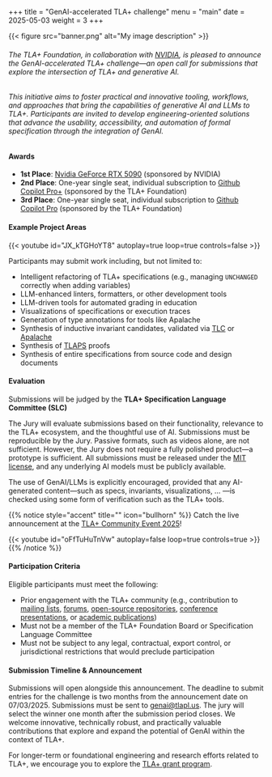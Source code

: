 +++
title = "GenAI-accelerated TLA+ challenge"
menu = "main"
date = 2025-05-03
weight = 3
+++


{{< figure src="banner.png" alt="My image description" >}}

###### The TLA+ Foundation, in collaboration with [NVIDIA](https://www.nvidia.com/en-us/), is pleased to announce the *GenAI-accelerated TLA+* challenge—an open call for submissions that explore the intersection of TLA+ and generative AI.

###### This initiative aims to foster practical and innovative tooling, workflows, and approaches that bring the capabilities of generative AI and LLMs to TLA+. Participants are invited to develop engineering-oriented solutions that advance the usability, accessibility, and automation of formal specification through the integration of GenAI.

#### **Awards**

* **1st Place**: [Nvidia GeForce RTX 5090](https://www.nvidia.com/en-us/geforce/graphics-cards/50-series/rtx-5090/) (sponsored by NVIDIA)
* **2nd Place**: One-year single seat, individual subscription to [Github Copilot Pro+](https://github.com/github-copilot/pro-plus) (sponsored by the TLA+ Foundation)
* **3rd Place**: One-year single seat, individual subscription to [Github Copilot Pro](https://github.com/github-copilot/pro) (sponsored by the TLA+ Foundation)

#### **Example Project Areas**

{{< youtube id="JX_kTGHoYT8" autoplay=true loop=true controls=false >}}

Participants may submit work including, but not limited to:

* Intelligent refactoring of TLA+ specifications (e.g., managing `UNCHANGED` correctly when adding variables)
* LLM-enhanced linters, formatters, or other development tools
* LLM-driven tools for automated grading in education
* Visualizations of specifications or execution traces
* Generation of type annotations for tools like Apalache
* Synthesis of inductive invariant candidates, validated via [TLC](https://github.com/tlaplus/tlaplus) or [Apalache](https://github.com/apalache-mc/apalache/)
* Synthesis of [TLAPS](https://github.com/tlaplus/tlapm) proofs
* Synthesis of entire specifications from source code and design documents

#### **Evaluation**

Submissions will be judged by the **TLA+ Specification Language Committee (SLC)**

The Jury will evaluate submissions based on their functionality, relevance to the TLA+ ecosystem, and the thoughtful use of AI. Submissions must be reproducible by the Jury. Passive formats, such as videos alone, are not sufficient. However, the Jury does not require a fully polished product—a prototype is sufficient. All submissions must be released under the [MIT license](https://opensource.org/license/mit), and any underlying AI models must be publicly available.

The use of GenAI/LLMs is explicitly encouraged, provided that any AI-generated content—such as specs, invariants, visualizations, … —is checked using some form of verification such as the TLA+ tools.

{{% notice style="accent" title="" icon="bullhorn" %}}
Catch the live announcement at the [TLA+ Community Event 2025](https://conf.tlapl.us/2025-etaps)!

{{< youtube id="oFfTuHuTnVw" autoplay=false loop=true controls=true >}}
{{% /notice %}}

#### **Participation Criteria**

Eligible participants must meet the following:

* Prior engagement with the TLA+ community (e.g., contribution to [mailing lists](https://groups.google.com/g/tlaplus), [forums](https://www.reddit.com/r/tlaplus/), [open-source repositories](https://github.com/tlaplus/), [conference presentations](https://conf.tlapl.us/), or [academic publications](https://scholar.google.com/scholar?q=TLA%2B))
* Must not be a member of the TLA+ Foundation Board or Specification Language Committee
* Must not be subject to any legal, contractual, export control, or jurisdictional restrictions that would preclude participation

#### **Submission Timeline & Announcement**

Submissions will open alongside this announcement. The deadline to submit entries for the challenge is two months from the announcement date on 07/03/2025. Submissions must be sent to genai@tlapl.us. The jury will select the winner one month after the submission period closes. We welcome innovative, technically robust, and practically valuable contributions that explore and expand the potential of GenAI within the context of TLA+. 

For longer-term or foundational engineering and research efforts related to TLA+, we encourage you to explore the [TLA+ grant program](../grants/2024-grant-program/).

<!-- https://gohugo.io/shortcodes/youtube/ -->
<!-- https://docs.google.com/document/d/1QYpQQlgNJ-JHqM-GAfE9cEZt7bQaARgIc5qmbiuEKK4/edit?usp=sharing -->